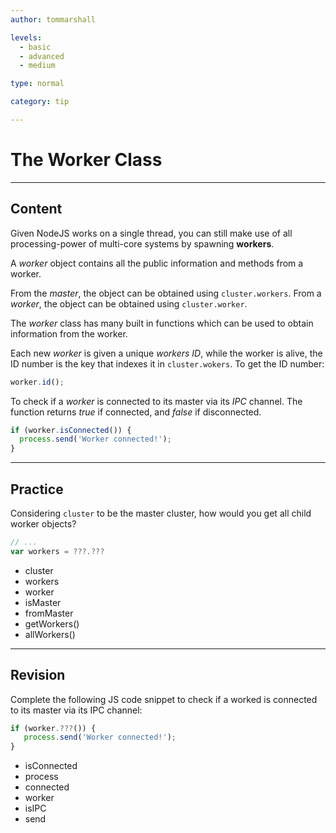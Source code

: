```yaml
---
author: tommarshall

levels:
  - basic
  - advanced
  - medium

type: normal

category: tip

---
```

# The Worker Class

---
## Content

Given NodeJS works on a single thread, you can still make use of all processing-power of multi-core systems by spawning **workers**.

A *worker* object contains all the public information and methods from a worker.

From the *master*, the object can be obtained using `cluster.workers`. From a *worker*, the object can be obtained using `cluster.worker`.

The *worker* class has many built in functions which can be used to obtain information from the worker.

Each new *worker* is given a unique *workers* *ID*, while the worker is alive, the ID number is the key that indexes it in `cluster.wokers`. To get the ID number:

```javascript
worker.id();
```

To check if a *worker* is connected to its master via its *IPC* channel. The function returns *true* if connected, and *false* if disconnected.

```javascript
if (worker.isConnected()) {
  process.send('Worker connected!');
}
```

---
## Practice

Considering `cluster` to be the master cluster, how would you get all child worker objects?

```javascript
// ...
var workers = ???.???
```

* cluster
* workers
* worker
* isMaster
* fromMaster
* getWorkers()
* allWorkers()

---
## Revision

Complete the following JS code snippet to check if a worked is connected to its master via its IPC channel:

```javascript
if (worker.???()) {
   process.send('Worker connected!');
}
```

* isConnected
* process
* connected
* worker
* isIPC
* send